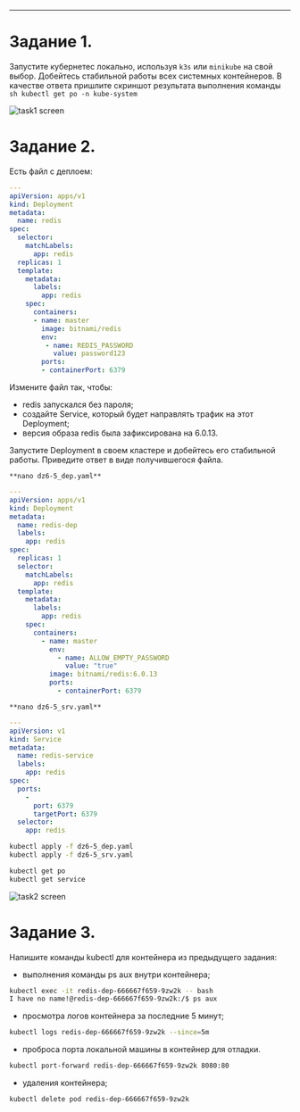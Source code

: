 ____

# Задание 1.

Запустите кубернетес локально, используя `k3s` или `minikube` на свой выбор. Добейтесь стабильной работы всех системных контейнеров.
В качестве ответа пришлите скриншот результата выполнения команды 
``sh
kubectl get po -n kube-system
``

![task1 screen](/assets/images/dz_k8s_6-5_screen1.png "kubectl get po -n kube-system")




# Задание 2.

Есть файл с деплоем:

```yaml
---
apiVersion: apps/v1
kind: Deployment
metadata:
  name: redis
spec:
  selector:
    matchLabels:
      app: redis
  replicas: 1
  template:
    metadata:
      labels:
        app: redis
    spec:
      containers:
      - name: master
        image: bitnami/redis
        env:
         - name: REDIS_PASSWORD
           value: password123
        ports:
        - containerPort: 6379
```

Измените файл так, чтобы:
- redis запускался без пароля;
- создайте Service, который будет направлять трафик на этот Deployment;
- версия образа redis была зафиксирована на 6.0.13.

Запустите Deployment в своем кластере и добейтесь его стабильной работы.
Приведите ответ в виде получившегося файла.

` **nano dz6-5_dep.yaml** `
```yaml
---
apiVersion: apps/v1
kind: Deployment
metadata: 
  name: redis-dep
  labels: 
    app: redis
spec: 
  replicas: 1
  selector: 
    matchLabels: 
      app: redis
  template: 
    metadata: 
      labels: 
        app: redis
    spec: 
      containers: 
        - name: master
          env: 
            - name: ALLOW_EMPTY_PASSWORD
              value: "true"
          image: bitnami/redis:6.0.13
          ports: 
            - containerPort: 6379

```
` **nano dz6-5_srv.yaml** `
```yaml
---
apiVersion: v1
kind: Service
metadata: 
  name: redis-service
  labels:
    app: redis
spec: 
  ports: 
    - 
      port: 6379
      targetPort: 6379
  selector: 
    app: redis

```

```sh
kubectl apply -f dz6-5_dep.yaml
kubectl apply -f dz6-5_srv.yaml

kubectl get po
kubectl get service

```

![task2 screen](/assets/images/dz_k8s_6-5_screen2.png "kubectl redis dep+srv")


# Задание 3.

Напишите команды kubectl для контейнера из предыдущего задания:

- выполнения команды ps aux внутри контейнера;
```sh
kubectl exec -it redis-dep-666667f659-9zw2k -- bash
I have no name!@redis-dep-666667f659-9zw2k:/$ ps aux
```
- просмотра логов контейнера за последние 5 минут;
```sh
kubectl logs redis-dep-666667f659-9zw2k --since=5m
```

- проброса порта локальной машины в контейнер для отладки.
```sh
kubectl port-forward redis-dep-666667f659-9zw2k 8080:80
```

- удаления контейнера;
```sh
kubectl delete pod redis-dep-666667f659-9zw2k
```

